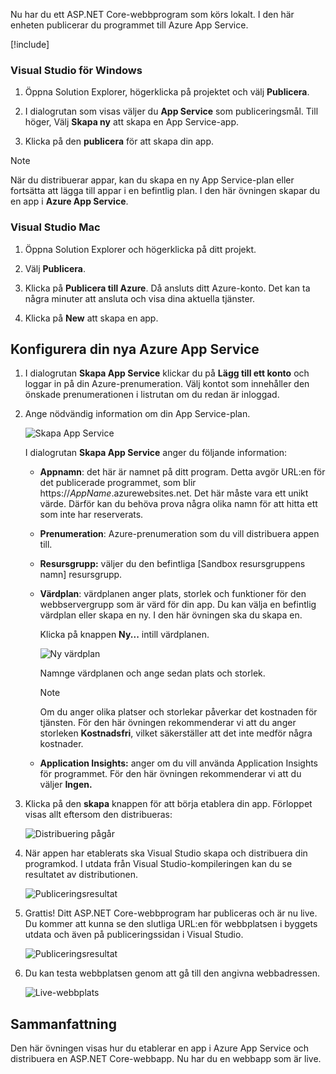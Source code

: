 Nu har du ett ASP.NET Core-webbprogram som körs lokalt. I den här enheten publicerar du programmet till Azure App Service.

[!include[](../../../includes/azure-sandbox-regions-first-mention-note.md)]

### <a name="visual-studio-for-windows"></a>Visual Studio för Windows

1. Öppna Solution Explorer, högerklicka på projektet och välj **Publicera**.

1. I dialogrutan som visas väljer du **App Service** som publiceringsmål.  Till höger, Välj **Skapa ny** att skapa en App Service-app.

1. Klicka på den **publicera** för att skapa din app.

> [!NOTE]
> När du distribuerar appar, kan du skapa en ny App Service-plan eller fortsätta att lägga till appar i en befintlig plan. I den här övningen skapar du en app i **Azure App Service**.

### <a name="visual-studio-mac"></a>Visual Studio Mac

1. Öppna Solution Explorer och högerklicka på ditt projekt.

1. Välj **Publicera**.

1. Klicka på **Publicera till Azure**. Då ansluts ditt Azure-konto. Det kan ta några minuter att ansluta och visa dina aktuella tjänster.

1. Klicka på **New** att skapa en app.

## <a name="configure-your-new-azure-app-service"></a>Konfigurera din nya Azure App Service

1. I dialogrutan **Skapa App Service** klickar du på **Lägg till ett konto** och loggar in på din Azure-prenumeration. Välj kontot som innehåller den önskade prenumerationen i listrutan om du redan är inloggad.

1. Ange nödvändig information om din App Service-plan.

    ![Skapa App Service](../media-draft/5-CreateAppService.png)

    I dialogrutan **Skapa App Service** anger du följande information:

    - **Appnamn**: det här är namnet på ditt program.  Detta avgör URL:en för det publicerade programmet, som blir https://_AppName_.azurewebsites.net.  Det här måste vara ett unikt värde. Därför kan du behöva prova några olika namn för att hitta ett som inte har reserverats.

    - **Prenumeration**: Azure-prenumeration som du vill distribuera appen till.

    - **Resursgrupp:** väljer du den befintliga <rgn>[Sandbox resursgruppens namn]</rgn> resursgrupp.

    - **Värdplan**: värdplanen anger plats, storlek och funktioner för den webbservergrupp som är värd för din app. Du kan välja en befintlig värdplan eller skapa en ny. I den här övningen ska du skapa en.

        Klicka på knappen **Ny...**  intill värdplanen.

        ![Ny värdplan](../media-draft/5-NewHostingPlan.png)

        Namnge värdplanen och ange sedan plats och storlek.  
        
        > [!NOTE]
        > Om du anger olika platser och storlekar påverkar det kostnaden för tjänsten. För den här övningen rekommenderar vi att du anger storleken **Kostnadsfri**, vilket säkerställer att det inte medför några kostnader.

    - **Application Insights:** anger om du vill använda Application Insights för programmet. För den här övningen rekommenderar vi att du väljer **Ingen.**

1. Klicka på den **skapa** knappen för att börja etablera din app. Förloppet visas allt eftersom den distribueras:

    ![Distribuering pågår](../media-draft/5-DeployProgress.png)

1. När appen har etablerats ska Visual Studio skapa och distribuera din programkod.  I utdata från Visual Studio-kompileringen kan du se resultatet av distributionen.

    ![Publiceringsresultat](../media-draft/5-PublishResult.png)

1. Grattis! Ditt ASP.NET Core-webbprogram har publiceras och är nu live. Du kommer att kunna se den slutliga URL:en för webbplatsen i byggets utdata och även på publiceringssidan i Visual Studio.

    ![Publiceringsresultat](../media-draft/5-PublishPage.png)

1. Du kan testa webbplatsen genom att gå till den angivna webbadressen.

    ![Live-webbplats](../media-draft/5-WebPageLive.png)

## <a name="summary"></a>Sammanfattning

Den här övningen visas hur du etablerar en app i Azure App Service och distribuera en ASP.NET Core-webbapp. Nu har du en webbapp som är live.
